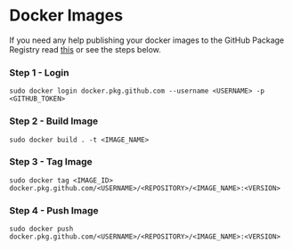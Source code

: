 # Docker Images

If you need any help publishing your docker images to the GitHub Package Registry read [this](https://towardsdatascience.com/setting-up-github-package-registry-with-docker-and-golang-7a75a2533139) or see the steps below.

### Step 1 - Login

`sudo docker login docker.pkg.github.com --username <USERNAME> -p <GITHUB_TOKEN>`

### Step 2 - Build Image

`sudo docker build . -t <IMAGE_NAME>`

### Step 3 - Tag Image

`sudo docker tag <IMAGE_ID> docker.pkg.github.com/<USERNAME>/<REPOSITORY>/<IMAGE_NAME>:<VERSION>`

### Step 4 - Push Image

`sudo docker push docker.pkg.github.com/<USERNAME>/<REPOSITORY>/<IMAGE_NAME>:<VERSION>`
